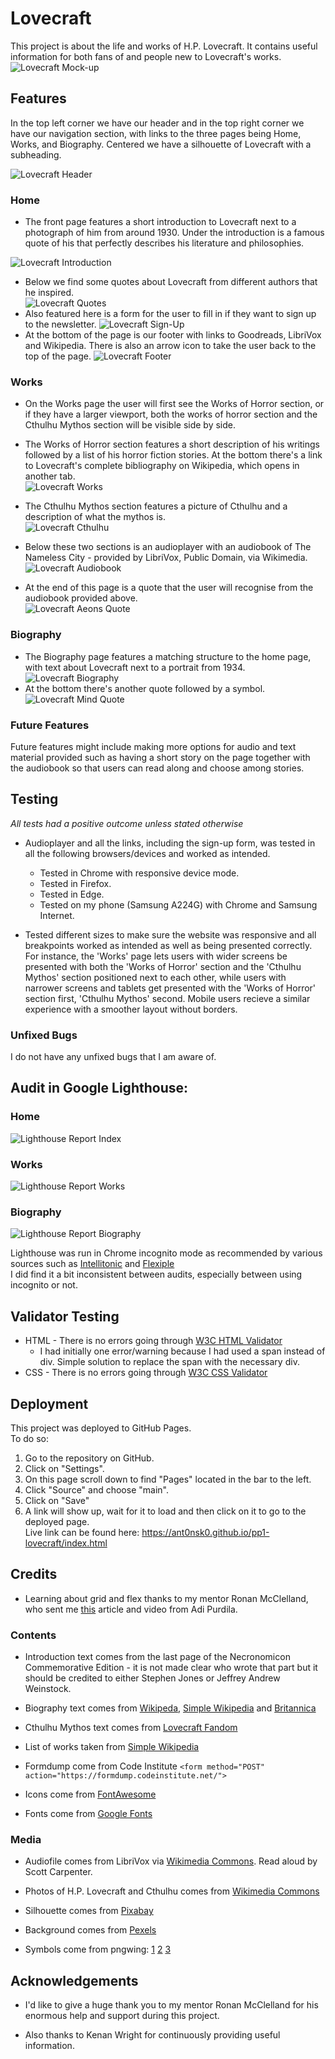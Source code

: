 # Lovecraft
This project is about the life and works of H.P. Lovecraft. It contains useful information for both fans of and people new to Lovecraft's works. 
![Lovecraft Mock-up](assets/images/readme-images/lovecraft-mock-up.PNG)
## Features
In the top left corner we have our header and in the top right corner we have our navigation section, with links to the three pages being Home, Works, and Biography. Centered we have a silhouette of Lovecraft with a subheading.  

![Lovecraft Header](assets/images/readme-images/lovecraft-header.PNG)
### Home 
- The front page features a short introduction to Lovecraft next to a photograph of him from around 1930. Under the introduction is a famous quote of his that perfectly describes his literature and philosophies.  

![Lovecraft Introduction](assets/images/readme-images/lovecraft-introduction.PNG)
- Below we find some quotes about Lovecraft from different authors that he inspired.  
![Lovecraft Quotes](assets/images/readme-images/lovecraft-quotes.PNG)
- Also featured here is a form for the user to fill in if they want to sign up to the newsletter.
![Lovecraft Sign-Up](assets/images/readme-images/lovecraft-sign-up.PNG)
- At the bottom of the page is our footer with links to Goodreads, LibriVox and Wikipedia. There is also an arrow icon to take the user back to the top of the page.
![Lovecraft Footer](assets/images/readme-images/lovecraft-footer.PNG)
### Works
- On the Works page the user will first see the Works of Horror section, or if they have a larger viewport, both the works of horror section and the Cthulhu Mythos section will be visible side by side.  

- The Works of Horror section features a short description of his writings followed by a list of his horror fiction stories. At the bottom there's a link to Lovecraft's complete bibliography on Wikipedia, which opens in another tab.  
![Lovecraft Works](assets/images/readme-images/lovecraft-works.PNG)
- The Cthulhu Mythos section features a picture of Cthulhu and a description of what the mythos is.  
![Lovecraft Cthulhu](assets/images/readme-images/lovecraft-cthulhu.PNG) 
- Below these two sections is an audioplayer with an audiobook of The Nameless City - provided by LibriVox, Public Domain, via Wikimedia.  
![Lovecraft Audiobook](assets/images/readme-images/lovecraft-audiobook.PNG) 
- At the end of this page is a quote that the user will recognise from the audiobook provided above.  
![Lovecraft Aeons Quote](assets/images/readme-images/lovecraft-aeons-quote.PNG)

### Biography
- The Biography page features a matching structure to the home page, with text about Lovecraft next to a portrait from 1934.  
![Lovecraft Biography](assets/images/readme-images/lovecraft-biography.PNG)
- At the bottom there's another quote followed by a symbol.  
![Lovecraft Mind Quote](assets/images/readme-images/lovecraft-mind-quote.PNG)  

### Future Features
Future features might include making more options for audio and text material provided such as having a short story on the page together with the audiobook so that users can read along and choose among stories.

## Testing
*All tests had a positive outcome unless stated otherwise*  
- Audioplayer and all the links, including the sign-up form, was tested in all the following browsers/devices and worked as intended.  

    - Tested in Chrome with responsive device mode.
    - Tested in Firefox.
    - Tested in Edge.
    - Tested on my phone (Samsung A224G) with Chrome and Samsung Internet.  
- Tested different sizes to make sure the website was responsive and all breakpoints worked as intended as well as being presented correctly. For instance, the 'Works' page lets users with wider screens be presented with both the 'Works of Horror' section and the 'Cthulhu Mythos' section positioned next to each other, while users with narrower screens and tablets get presented with the 'Works of Horror' section first, 'Cthulhu Mythos' second. Mobile users recieve a similar experience with a smoother layout without borders.  

### Unfixed Bugs  
I do not have any unfixed bugs that I am aware of.

## Audit in Google Lighthouse:  
### Home  
![Lighthouse Report Index](assets/images/readme-images/deployed-lovecraft-index.PNG)  
### Works  
![Lighthouse Report Works](assets/images/readme-images/deployed-lovecraft-works.PNG)  
### Biography  
![Lighthouse Report Biography](assets/images/readme-images/deployed-lovecraft-biography.PNG)

Lighthouse was run in Chrome incognito mode as recommended by various sources such as [Intellitonic](https://intellitonic.com/blog/google-lighthouse/) and [Flexiple](https://flexiple.com/developers/using-google-lighthouse-to-audit-your-web-application/)  
I did find it a bit inconsistent between audits, especially between using incognito or not. 
## Validator Testing
- HTML - There is no errors going through [W3C HTML Validator](https://validator.w3.org/) 
    - I had initially one error/warning because I had used a span instead of div. Simple solution to replace the span with the necessary div.
- CSS - There is no errors going through [W3C CSS Validator](https://jigsaw.w3.org/css-validator/validator)  

## Deployment  
This project was deployed to GitHub Pages.  
To do so:  
1. Go to the repository on GitHub.  
2. Click on "Settings".  
3. On this page scroll down to find "Pages" located in the bar to the left.  
4. Click "Source" and choose "main".  
5. Click on "Save"
6. A link will show up, wait for it to load and then click on it to go to the deployed page.  
Live link can be found here: https://ant0nsk0.github.io/pp1-lovecraft/index.html  

## Credits 

- Learning about grid and flex thanks to my mentor Ronan McClelland, who sent me [this](https://webdesign.tutsplus.com/articles/flexbox-vs-css-grid-which-should-you-use--cms-30184) article and video from Adi Purdila. 

### Contents  

- Introduction text comes from the last page of the Necronomicon Commemorative Edition - it is not made clear who wrote that part but it should be credited to either Stephen Jones or Jeffrey Andrew Weinstock.  

- Biography text comes from [Wikipeda](https://en.wikipedia.org/wiki/H._P._Lovecraft), [Simple Wikipedia](https://simple.wikipedia.org/wiki/H._P._Lovecraft) and [Britannica](https://www.britannica.com/biography/H-P-Lovecraft)  

- Cthulhu Mythos text comes from [Lovecraft Fandom](https://lovecraft.fandom.com/wiki/Cthulhu_Mythos)

- List of works taken from [Simple Wikipedia](https://simple.wikipedia.org/wiki/H._P._Lovecraft)

- Formdump come from Code Institute `<form method="POST" action="https://formdump.codeinstitute.net/">`

- Icons come from [FontAwesome](https://fontawesome.com/)

- Fonts come from [Google Fonts](https://fonts.google.com/)
    

### Media  

- Audiofile comes from LibriVox via [Wikimedia Commons](https://commons.wikimedia.org/wiki/File:LibriVox_-_nameless_city_lovecraft_sc.ogg). Read aloud by Scott Carpenter.

- Photos of H.P. Lovecraft and Cthulhu comes from [Wikimedia Commons](https://commons.wikimedia.org/wiki/H._P._Lovecraft)

- Silhouette comes from [Pixabay](https://pixabay.com/vectors/howard-humphrey-lewis-lovecraft-1295254/)

- Background comes from [Pexels](https://www.pexels.com/photo/empty-brown-canvas-235985/)

- Symbols come from pngwing: [1](https://www.pngwing.com/en/free-png-tmtsj) [2](https://www.pngwing.com/en/free-png-ndimc) [3](https://www.pngwing.com/en/free-png-iuxau)

## Acknowledgements

- I'd like to give a huge thank you to my mentor Ronan McClelland for his enormous help and support during this project.  

- Also thanks to Kenan Wright for continuously providing useful information.